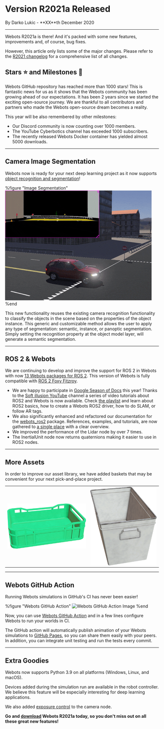 # Version R2021a Released

<p id="publish-data">By Darko Lukic - **XX**th December 2020</p>

---

Webots R2021a is there! And it's packed with some new features, improvements and, of course, bug fixes.

However, this article only lists some of the major changes.
Please refer to the [R2021 changelog](../reference/changelog-r2021.md) for a comprehensive list of all changes.


## Stars ⭐️ and Milestones 🎉

Webots GitHub repository has reached more than 1000 stars!
This is fantastic news for us as it shows that the Webots community has been growing ahead of our expectations.
It has been 2 years since we started the exciting open-source journey.
We are thankful to all contributors and partners who made the Webots open-source dream becomes a reality.

This year will be also remembered by other milestones:
- Our Discord community is now counting over 1000 members.
- The YouTube Cyberbotics channel has exceeded 1000 subscribers.
- The recently released Webots Docker container has yielded almost 5000 downloads.

----

## Camera Image Segmentation

Webots now is ready for your next deep learning project as it now supports [object recognition and segmentation](https://cyberbotics.com/doc/reference/camera#wb_camera_has_recognition)!

%figure "Image Segmentation"
![Image Segmentation](images/image_segmentation.gif)
%end

This new functionality reuses the existing camera recognition functionality to classify the objects in the scene based on the properties of the object instance.
This generic and customizable method allows the user to apply any type of segmentation: semantic, instance, or panoptic segmentation.
Simply setting the recognition property at the object model layer, will generate a semantic segmentation.

---

## ROS 2 & Webots

We are continuing to develop and improve the support for ROS 2 in Webots with now [13 Webots packages for ROS 2](https://github.com/cyberbotics/webots\_ros2).
This version of Webots is fully compatible with [ROS 2 Foxy Fitzroy](https://index.ros.org/doc/ros2/Releases/Release-Foxy-Fitzroy).

- We are happy to participate in [Google Season of Docs](https://cyberbotics.com/gsod) this year!
Thanks to the [Soft illusion YouTube](https://www.youtube.com/channel/UCrl9pLcAAKy8wuXkN-on3xQ) channel a series of video tutorials about ROS2 and Webots is now available.
Check [the playlist](https://www.youtube.com/playlist?list=PLt69C9MnPchkP0ZXZOqmIGRTOch8o9GiQ) and learn about ROS2 basics, how to create a Webots ROS2 driver, how to do SLAM, or follow AR tags. 
- We also significantly enhanced and refactored our documentation for the [webots\_ros2](https://github.com/cyberbotics/webots\_ros2) package.
References, examples, and tutorials, are now gathered to [a single place](https://github.com/cyberbotics/webots\_ros2/wiki) with a clear overview.
- We improved the performance of the Lidar node by over 7 times.
- The InertialUnit node now returns quaternions making it easier to use in ROS2 nodes.

---


## More Assets

In order to improve our asset library, we have added baskets that may be convenient for your next pick-and-place project.

| | |
| :---: | :---: |
| ![PlasticFruitBox](images/plastic_fruit_box.thumbnail.png) | ![MetalStorageBox](images/metal_storage_box.thumbnail.png) |


---

## Webots GitHub Action

Running Webots simulations in GitHub's CI has never been easier!

%figure "Webots GitHub Action"
![Webots GitHub Action Image](https://github.com/cyberbotics/webots-animation-action/raw/master/assets/cover.png)
%end

Now, you can use [Webots GitHub Action](https://github.com/marketplace/actions/webots-animation) and in a few lines configure Webots to run your worlds in CI.

The GitHub action will automatically publish animation of your Webots simulations to [GitHub Pages](https://pages.github.com/), so you can share them easily with your peers.
In addition, you can integrate unit testing and run the tests every commit.

---

## Extra Goodies

Webots now supports Python 3.9 on all platforms (Windows, Linux, and macOS).

Devices added during the simulation run are available in the robot controller.
We believe this feature will be especially interesting for deep learning applications.

We also added [exposure control](camera.md#wb_camera_get_exposure) to the camera node.


**Go and [download](https://cyberbotics.com/#download) Webots R2021a today, so you don't miss out on all these great new features!**
